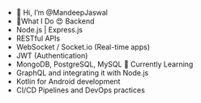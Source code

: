 - 👋 Hi, I’m @MandeepJaswal
- 👀What I Do
😍 Backend  
- Node.js | Express.js  
- RESTful APIs   
- WebSocket / Socket.io (Real-time apps)   
- JWT (Authentication) 
- MongoDB, PostgreSQL, MySQL
🌱 Currently Learning
- GraphQL and integrating it with Node.js
- Kotlin for Android development
- CI/CD Pipelines and DevOps practices 
<!---
MandeepJas/MandeepJas is a ✨ special ✨ repository because its `README.md` (this file) appears on your GitHub profile.
You can click the Preview link to take a look at your changes.
--->
